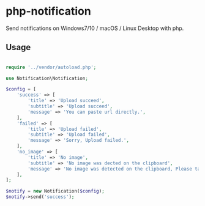 # php-notification
Send notifications on Windows7/10 / macOS / Linux Desktop with php.

## Usage
```php
	
require '../vendor/autoload.php';

use Notification\Notification;

$config = [
	'success' => [
		'title' => 'Upload succeed',
		'subtitle' => 'Upload succeed',
		'message' => 'You can paste url directly.',
	],
	'failed' => [
		'title' => 'Upload failed',
		'subtitle' => 'Upload failed',
		'message' => 'Sorry, Upload failed.',
	],
	'no_image' => [
		'title' => 'No image',
		'subtitle' => 'No image was dected on the clipboard',
		'message' => 'No image was detected on the clipboard, Please take a screenshot first.',
	],
];

$notify = new Notification($config);
$notify->send('success');
```